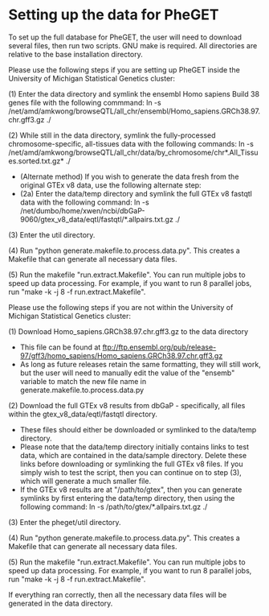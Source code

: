 # Setting up the data for PheGET

To set up the full database for PheGET, the user will need to download several files, then run two scripts. GNU make is required. All directories are relative to the base installation directory.

Please use the following steps if you are setting up PheGET inside the University of Michigan Statistical Genetics cluster:

(1) Enter the data directory and symlink the ensembl Homo sapiens Build 38 genes file with the following commmand:
ln -s /net/amd/amkwong/browseQTL/all_chr/ensembl/Homo_sapiens.GRCh38.97.chr.gff3.gz ./

(2) While still in the data directory, symlink the fully-processed chromosome-specific, all-tissues data with the following commands:
ln -s /net/amd/amkwong/browseQTL/all_chr/data/by_chromosome/chr*.All_Tissues.sorted.txt.gz* ./

- (Alternate method) If you wish to generate the data fresh from the original GTEx v8 data, use the following alternate step:
- (2a) Enter the data/temp directory and symlink the full GTEx v8 fastqtl data with the following command:
ln -s /net/dumbo/home/xwen/ncbi/dbGaP-9060/gtex_v8_data/eqtl/fastqtl/*.allpairs.txt.gz ./

(3) Enter the util directory.

(4) Run "python generate.makefile.to.process.data.py". This creates a Makefile that can generate all necessary data files.

(5) Run the makefile "run.extract.Makefile". You can run multiple jobs to speed up data processing. For example, if you want to run 8 parallel jobs, run "make -k -j 8 -f run.extract.Makefile".


Please use the following steps if you are not within the University of Michigan Statistical Genetics cluster:

(1) Download Homo_sapiens.GRCh38.97.chr.gff3.gz to the data directory
- This file can be found at 
ftp://ftp.ensembl.org/pub/release-97/gff3/homo_sapiens/Homo_sapiens.GRCh38.97.chr.gff3.gz
- As long as future releases retain the same formatting, they will still work, but the user will need to manually edit the value of the "ensemb" variable to match the new file name in generate.makefile.to.process.data.py
 
(2) Download the full GTEx v8 results from dbGaP - specifically, all files within the gtex_v8_data/eqtl/fastqtl directory.
- These files should either be downloaded or symlinked to the data/temp directory. 
- Please note that the data/temp directory initially contains links to test data, which are contained in the data/sample directory. Delete these links before downloading or symlinking the full GTEx v8 files. If you simply wish to test the script, then you can continue on to step (3), which will generate a much smaller file.
- If the GTEx v8 results are at "/path/to/gtex", then you can generate symlinks by first entering the data/temp directory, then using the following command: 
ln -s /path/to/gtex/*.allpairs.txt.gz ./

(3) Enter the pheget/util directory.

(4) Run "python generate.makefile.to.process.data.py". This creates a Makefile that can generate all necessary data files.

(5) Run the makefile "run.extract.Makefile". You can run multiple jobs to speed up data processing. For example, if you want to run 8 parallel jobs, run "make -k -j 8 -f run.extract.Makefile".


If everything ran correctly, then all the necessary data files will be generated in the data directory.

